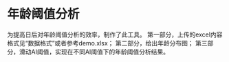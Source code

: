 # 年龄阈值分析
为提高日后对年龄阈值分析的效率，制作了此工具。
第一部分，上传的excel内容格式见“数据格式”或者参考demo.xlsx；
第二部分，给出年龄分布图；
第三部分，滑动AI阈值，实现在不同AI阈值下的年龄阈值分析结果。

